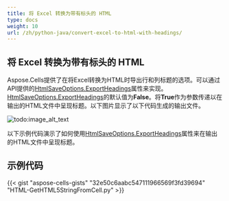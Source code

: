 ```yaml
---
title: 将 Excel 转换为带有标头的 HTML
type: docs
weight: 10
url: /zh/python-java/convert-excel-to-html-with-headings/
---
```


## **将 Excel 转换为带有标头的 HTML**
Aspose.Cells提供了在将Excel转换为HTML时导出行和列标题的选项。可以通过API提供的[HtmlSaveOptions.ExportHeadings](https://reference.aspose.com/cells/python/asposecells.api/htmlsaveoptions#ExportHeadings)属性来实现。[HtmlSaveOptions.ExportHeadings](https://reference.aspose.com/cells/python/asposecells.api/htmlsaveoptions#ExportHeadings)的默认值为**False**。将**True**作为参数传递以在输出的HTML文件中呈现标题。以下图片显示了以下代码生成的输出文件。

![todo:image_alt_text](PrintHeadings.jpg)

以下示例代码演示了如何使用[HtmlSaveOptions.ExportHeadings](https://reference.aspose.com/cells/python/asposecells.api/htmlsaveoptions#ExportHeadings)属性来在输出的HTML文件中呈现标题。
## **示例代码**
{{< gist "aspose-cells-gists" "32e50c6aabc547111966569f3fd39694" "HTML-GetHTML5StringFromCell.py" >}}
